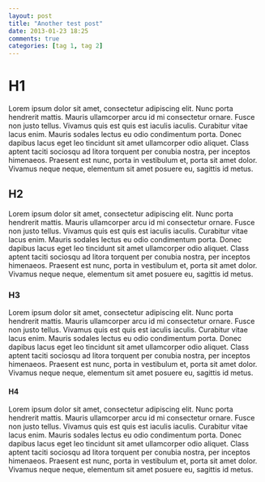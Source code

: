 ```yaml
---
layout: post
title: "Another test post"
date: 2013-01-23 18:25
comments: true
categories: [tag 1, tag 2]
---
```


# H1
Lorem ipsum dolor sit amet, consectetur adipiscing elit. Nunc porta hendrerit mattis. Mauris ullamcorper arcu id mi consectetur ornare. Fusce non justo tellus. Vivamus quis est quis est iaculis iaculis. Curabitur vitae lacus enim. Mauris sodales lectus eu odio condimentum porta. Donec dapibus lacus eget leo tincidunt sit amet ullamcorper odio aliquet. Class aptent taciti sociosqu ad litora torquent per conubia nostra, per inceptos himenaeos. Praesent est nunc, porta in vestibulum et, porta sit amet dolor. Vivamus neque neque, elementum sit amet posuere eu, sagittis id metus.

## H2
Lorem ipsum dolor sit amet, consectetur adipiscing elit. Nunc porta hendrerit mattis. Mauris ullamcorper arcu id mi consectetur ornare. Fusce non justo tellus. Vivamus quis est quis est iaculis iaculis. Curabitur vitae lacus enim. Mauris sodales lectus eu odio condimentum porta. Donec dapibus lacus eget leo tincidunt sit amet ullamcorper odio aliquet. Class aptent taciti sociosqu ad litora torquent per conubia nostra, per inceptos himenaeos. Praesent est nunc, porta in vestibulum et, porta sit amet dolor. Vivamus neque neque, elementum sit amet posuere eu, sagittis id metus.

### H3
Lorem ipsum dolor sit amet, consectetur adipiscing elit. Nunc porta hendrerit mattis. Mauris ullamcorper arcu id mi consectetur ornare. Fusce non justo tellus. Vivamus quis est quis est iaculis iaculis. Curabitur vitae lacus enim. Mauris sodales lectus eu odio condimentum porta. Donec dapibus lacus eget leo tincidunt sit amet ullamcorper odio aliquet. Class aptent taciti sociosqu ad litora torquent per conubia nostra, per inceptos himenaeos. Praesent est nunc, porta in vestibulum et, porta sit amet dolor. Vivamus neque neque, elementum sit amet posuere eu, sagittis id metus.

#### H4
Lorem ipsum dolor sit amet, consectetur adipiscing elit. Nunc porta hendrerit mattis. Mauris ullamcorper arcu id mi consectetur ornare. Fusce non justo tellus. Vivamus quis est quis est iaculis iaculis. Curabitur vitae lacus enim. Mauris sodales lectus eu odio condimentum porta. Donec dapibus lacus eget leo tincidunt sit amet ullamcorper odio aliquet. Class aptent taciti sociosqu ad litora torquent per conubia nostra, per inceptos himenaeos. Praesent est nunc, porta in vestibulum et, porta sit amet dolor. Vivamus neque neque, elementum sit amet posuere eu, sagittis id metus.